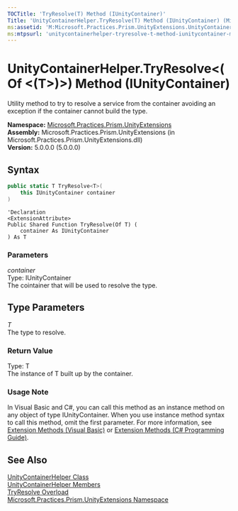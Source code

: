 ```yaml
---
TOCTitle: 'TryResolve(T) Method (IUnityContainer)'
Title: 'UnityContainerHelper.TryResolve(T) Method (IUnityContainer) (Microsoft.Practices.Prism.UnityExtensions)'
ms:assetid: 'M:Microsoft.Practices.Prism.UnityExtensions.UnityContainerHelper.TryResolve\`\`1(Microsoft.Practices.Unity.IUnityContainer)'
ms:mtpsurl: 'unitycontainerhelper-tryresolve-t-method-iunitycontainer-mspp-unityextensions.md'
---
```



# UnityContainerHelper.TryResolve&lt;(Of &lt;(T&gt;)&gt;) Method (IUnityContainer)

Utility method to try to resolve a service from the container avoiding an exception if the container cannot build the type.

**Namespace:** [Microsoft.Practices.Prism.UnityExtensions](/patterns-practices/reference/mspp-unityextensions-namespace)<br/>
**Assembly:** Microsoft.Practices.Prism.UnityExtensions (in Microsoft.Practices.Prism.UnityExtensions.dll)<br/>
**Version:** 5.0.0.0 (5.0.0.0)

## Syntax
```C#
public static T TryResolve<T>(
	this IUnityContainer container
)

```
```VB
'Declaration
<ExtensionAttribute> 
Public Shared Function TryResolve(Of T) ( 
	container As IUnityContainer
) As T
```

### Parameters

*container*  
Type: IUnityContainer   
The cointainer that will be used to resolve the type.

## Type Parameters


*T*  
The type to resolve.

### Return Value

Type: T   
The instance of T built up by the container.
### Usage Note

In Visual Basic and C\#, you can call this method as an instance method on any object of type IUnityContainer. When you use instance method syntax to call this method, omit the first parameter. For more information, see [Extension Methods (Visual Basic)](http://msdn.microsoft.com/en-us/library/bb384936.aspx) or [Extension Methods (C\# Programming Guide)](http://msdn.microsoft.com/en-us/library/bb383977.aspx).

## See Also

[UnityContainerHelper Class](/patterns-practices/reference/unitycontainerhelper-class-mspp-unityextensions)<br/>
[UnityContainerHelper Members](/patterns-practices/reference/unitycontainerhelper-members-mspp-unityextensions)<br/>
[TryResolve Overload](/patterns-practices/reference/unitycontainerhelper-tryresolve-method-mspp-unityextensions)<br/>
[Microsoft.Practices.Prism.UnityExtensions Namespace](/patterns-practices/reference/mspp-unityextensions-namespace)<br/>